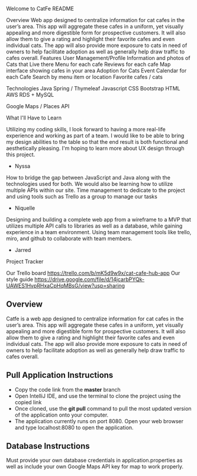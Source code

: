Welcome to CatFe README

Overview
Web app designed to centralize information for cat cafes in the user’s area. This app will aggregate these cafes in a uniform, yet visually appealing and more digestible form for prospective customers. It will also allow them to give a rating and highlight their favorite cafes and even individual cats. The app will also provide more exposure to cats in need of owners to help facilitate adoption as well as generally help draw traffic to cafes overall.
Features
User Management/Profile
Information and photos of Cats that Live there
Menu for each cafe
Reviews for each cafe
Map interface showing cafes in your area
Adoption for Cats
Event Calendar for each Cafe
Search by menu item or location
Favorite cafes / cats

Technologies
Java
Spring / Thymeleaf
Javascript
CSS Bootstrap
HTML
AWS RDS + MySQL

Google Maps / Places API



What I'll Have to Learn

Utilizing my coding skills, I look forward to having a more real-life experience and working as part of a team. I would like to be able to bring my design abilities to the table so that the end result is both functional and aesthetically pleasing. I'm hoping to learn more about UX design through this project. 
- Nyssa

How to bridge the gap between JavaScript and Java along with the technologies used for both. We would also be learning how to utilize multiple APIs within our site.
Time management to dedicate to the project and using tools such as Trello as a group to manage our tasks 
- Niquelle

Designing and building a complete web app from a wireframe to a MVP that utilizes multiple API calls to libraries as well as a database, while gaining experience in a team environment. Using team management tools like trello, miro, and github to collaborate with team members. 
- Jarred

Project Tracker

Our Trello board https://trello.com/b/mK5d9w9x/cat-cafe-hub-app
Our style guide https://drive.google.com/file/d/14jcarbPYQk-UAWES1HvpRHxaCpHqMBsG/view?usp=sharing

## Overview
Catfe is a web app designed to centralize information for cat cafes in the user’s area. This app will aggregate these cafes in a uniform, yet visually appealing and more digestible form for prospective customers. It will also allow them to give a rating and highlight their favorite cafes and even individual cats. The app will also provide more exposure to cats in need of owners to help facilitate adoption as well as generally help draw traffic to cafes overall.

## Pull Application Instructions
- Copy the code link from the **master** branch
- Open IntelliJ IDE, and use the terminal to clone the project using the copied link
- Once cloned, use the **git pull** command to pull the most updated version of the application onto your computer.
- The application currently runs on port 8080. Open your web browser and type localhost:8080 to open the application.

## Database Instructions
Must provide your own database credentials in application.properties as well as include your own Google Maps API key for map to work properly.
